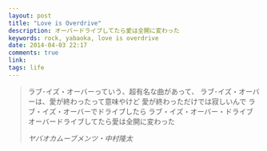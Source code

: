 ```yaml
---
layout: post
title: "Love is Overdrive"
description: オーバードライブしてたら愛は全開に変わった
keywords: rock, yabaoka, love is overdrive
date: 2014-04-03 22:17
comments: true
link: 
tags: life
---
```


> ラブ･イズ・オーバーっていう、超有名な曲があって、
> ラブ･イズ・オーバーは、愛が終わったって意味やけど
> 愛が終わっただけでは寂しいんで
> ラブ・イズ・オーバーでドライブしたら
> ラブ・イズ・オーバー・ドライブ
> オーバードライブしてたら愛は全開に変わった 
> 
> *ヤバオカムーブメンツ・中村隆太*